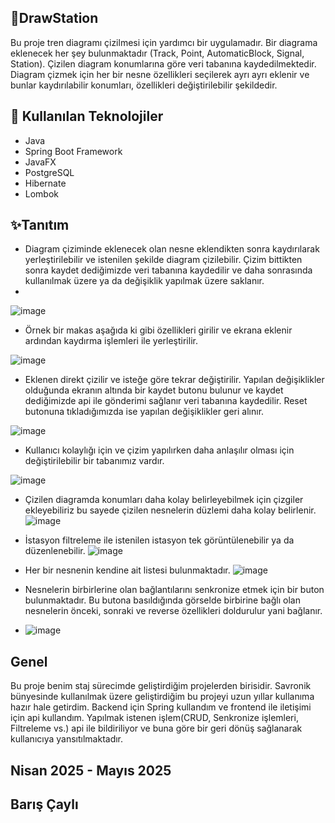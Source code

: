 ## 🎨DrawStation

Bu proje tren diagramı çizilmesi için yardımcı bir uygulamadır. Bir diagrama eklenecek her şey bulunmaktadır (Track, Point, AutomaticBlock, Signal, Station). Çizilen diagram konumlarına göre veri tabanına kaydedilmektedir. Diagram çizmek için her bir nesne özellikleri seçilerek ayrı ayrı eklenir ve bunlar kaydırılabilir konumları, özellikleri değiştirilebilir şekildedir.

## 🧰 Kullanılan Teknolojiler

- Java
- Spring Boot Framework
- JavaFX
- PostgreSQL
- Hibernate
- Lombok

## ✨Tanıtım

- Diagram çiziminde eklenecek olan nesne eklendikten sonra kaydırılarak yerleştirilebilir ve istenilen şekilde diagram çizilebilir. Çizim bittikten sonra kaydet dediğimizde veri tabanına kaydedilir ve daha sonrasında kullanılmak üzere ya da değişiklik yapılmak üzere saklanır.
- 
![image](https://github.com/user-attachments/assets/07876ce1-1f3d-4d4b-a323-d2ec06e9e31a)

- Örnek bir makas aşağıda ki gibi özellikleri girilir ve ekrana eklenir ardından kaydırma işlemleri ile yerleştirilir.

![image](https://github.com/user-attachments/assets/3de219ad-fd81-44d3-a920-3abd952f4d9e)

- Eklenen direkt çizilir ve isteğe göre tekrar değiştirilir. Yapılan değişiklikler olduğunda ekranın altında bir kaydet butonu bulunur ve kaydet dediğimizde api ile gönderimi sağlanır veri tabanına kaydedilir. Reset butonuna tıkladığımızda ise yapılan değişiklikler geri alınır.

![image](https://github.com/user-attachments/assets/e3b62782-854e-4ff7-b99b-fec66bf6460a)

- Kullanıcı kolaylığı için ve çizim yapılırken daha anlaşılır olması için değiştirilebilir bir tabanımız vardır.

 ![image](https://github.com/user-attachments/assets/ad9eb9cc-bbe2-4d61-89d6-6337cd788fbb)

- Çizilen diagramda konumları daha kolay belirleyebilmek için çizgiler ekleyebiliriz bu sayede çizilen nesnelerin düzlemi daha kolay belirlenir.
![image](https://github.com/user-attachments/assets/023072f3-fa63-44d3-b188-73166fc55108)

- İstasyon filtreleme ile istenilen istasyon tek görüntülenebilir ya da düzenlenebilir.
 ![image](https://github.com/user-attachments/assets/a0708fce-b9ce-412f-b878-7cb61e2d61e9)

- Her bir nesnenin kendine ait listesi bulunmaktadır.
  ![image](https://github.com/user-attachments/assets/e96ce259-b312-457a-ab1b-b28f6d6a1711)

- Nesnelerin birbirlerine olan bağlantılarını senkronize etmek için bir buton bulunmaktadır. Bu butona basıldığında görselde birbirine bağlı olan nesnelerin önceki, sonraki ve reverse özellikleri doldurulur yani bağlanır.
- ![image](https://github.com/user-attachments/assets/7821968a-d6ae-4dc7-a5e7-b3b3b1bcf020)

 ## Genel

 Bu proje benim staj sürecimde geliştirdiğim projelerden birisidir. Savronik bünyesinde kullanılmak üzere geliştirdiğim bu projeyi uzun yıllar kullanıma hazır hale getirdim. Backend için Spring kullandım ve frontend ile iletişimi için api kullandım. Yapılmak istenen işlem(CRUD, Senkronize işlemleri, Filtreleme vs.) api ile bildiriliyor ve buna göre bir geri dönüş sağlanarak kullanıcıya yansıtılmaktadır.

 ## Nisan 2025 - Mayıs 2025

 ## Barış Çaylı







 





